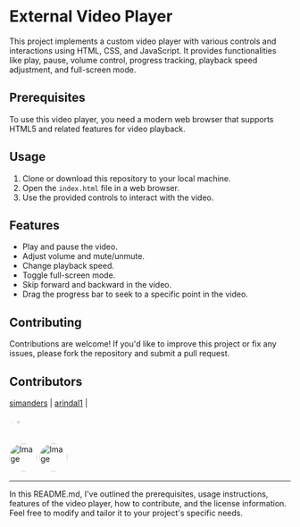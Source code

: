 # External Video Player

This project implements a custom video player with various controls and interactions using HTML, CSS, and JavaScript. It provides functionalities like play, pause, volume control, progress tracking, playback speed adjustment, and full-screen mode.

## Prerequisites

To use this video player, you need a modern web browser that supports HTML5 and related features for video playback.

## Usage

1. Clone or download this repository to your local machine.
2. Open the `index.html` file in a web browser.
3. Use the provided controls to interact with the video.

## Features

- Play and pause the video.
- Adjust volume and mute/unmute.
- Change playback speed.
- Toggle full-screen mode.
- Skip forward and backward in the video.
- Drag the progress bar to seek to a specific point in the video.

## Contributing

Contributions are welcome! If you'd like to improve this project or fix any issues, please fork the repository and submit a pull request.

## Contributors

[simanders](https://github.com/simanders) | [arindal1](https://github.com/arindal1) | 

<div style="width: 50px; height: 50px; overflow: hidden; border-radius: 50%;">
  <img src="https://avatars.githubusercontent.com/u/90633213?v=4" alt="Image" style="width: 20%; height: 20%; object-fit: cover;">
  <img src="https://avatars.githubusercontent.com/u/110285827?v=4" alt="Image" style="width: 20%; height: 20%; object-fit: cover;">
</div>

<img src="https://avatars.githubusercontent.com/u/90633213?v=4" alt="Image" width="50" height="50" style="border-radius: 50%">
<img src="https://avatars.githubusercontent.com/u/110285827?v=4" alt="Image" width="50" height="50" style="border-radius: 50%">


---

In this README.md, I've outlined the prerequisites, usage instructions, features of the video player, how to contribute, and the license information. Feel free to modify and tailor it to your project's specific needs.
